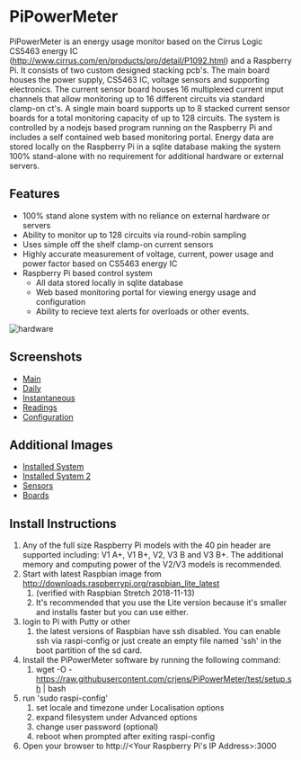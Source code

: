 PiPowerMeter
=====

PiPowerMeter is an energy usage monitor based on the Cirrus Logic CS5463 energy IC (http://www.cirrus.com/en/products/pro/detail/P1092.html) and a Raspberry Pi.  It consists of two custom designed stacking pcb's.  The main board houses the power supply, CS5463 IC, voltage sensors and supporting electronics.  The current sensor board houses 16 multiplexed current input channels that allow monitoring up to 16 different circuits via standard clamp-on ct's.  A single main board supports up to 8 stacked current sensor boards for a total monitoring capacity of up to 128 circuits.
The system is controlled by a nodejs based program running on the Raspberry Pi and includes a self contained web based monitoring portal.  Energy data are stored locally on the Raspberry Pi in a sqlite database making the system 100% stand-alone with no requirement for additional hardware or external servers.



Features
--------
 - 100% stand alone system with no reliance on external hardware or servers
 - Ability to monitor up to 128 circuits via round-robin sampling
 - Uses simple off the shelf clamp-on current sensors
 - Highly accurate measurement of voltage, current, power usage and power factor based on CS5463 energy IC
 - Raspberry Pi based control system
   * All data stored locally in sqlite database
   * Web based monitoring portal for viewing energy usage and configuration
   * Ability to recieve text alerts for overloads or other events.
 

 ![hardware](https://raw.githubusercontent.com/crjens/PiPowerMeter/master/Documentation/DSC_0009.JPG)

Screenshots
-----------
- [Main](https://raw.githubusercontent.com/crjens/PiPowerMeter/master/Documentation/main.png)
- [Daily](https://raw.githubusercontent.com/crjens/PiPowerMeter/master/Documentation/graph.png)
- [Instantaneous](https://raw.githubusercontent.com/crjens/PiPowerMeter/master/Documentation/instant.png)
- [Readings](https://raw.githubusercontent.com/crjens/PiPowerMeter/master/Documentation/readings.png)
- [Configuration](https://raw.githubusercontent.com/crjens/PiPowerMeter/master/Documentation/config.png)


Additional Images
-----------------
- [Installed System](https://raw.githubusercontent.com/crjens/PiPowerMeter/master/Documentation/DSC_0077.JPG)
- [Installed System 2](https://raw.githubusercontent.com/crjens/PiPowerMeter/master/Documentation/DSC_0078.JPG)
- [Sensors](https://raw.githubusercontent.com/crjens/PiPowerMeter/master/Documentation/DSC_0002.JPG)
- [Boards](https://raw.githubusercontent.com/crjens/PiPowerMeter/master/Documentation/DSC_0012.JPG)


Install Instructions
--------------------
1. Any of the full size Raspberry Pi models with the 40 pin header are supported including: V1 A+, V1 B+, V2, V3 B and V3 B+.  The additional memory and computing power of the V2/V3 models is recommended.
2. Start with latest Raspbian image from http://downloads.raspberrypi.org/raspbian_lite_latest
	1. (verified with Raspbian Stretch 2018-11-13)
	2. It's recommended that you use the Lite version because it's smaller and installs faster but you can use either.
3. login to Pi with Putty or other 
	1. the latest versions of Raspbian have ssh disabled.  You can enable ssh via raspi-config or just create an empty file named 'ssh' in the boot partition of the sd card.
4. Install the PiPowerMeter software by running the following command:
	1. wget -O - https://raw.githubusercontent.com/crjens/PiPowerMeter/test/setup.sh | bash
5. run 'sudo raspi-config' 
	1. set locale and timezone under Localisation options
	2. expand filesystem under Advanced options
	3. change user password (optional)
	4. reboot when prompted after exiting raspi-config
6. Open your browser to http://<Your Raspberry Pi's IP Address>:3000
